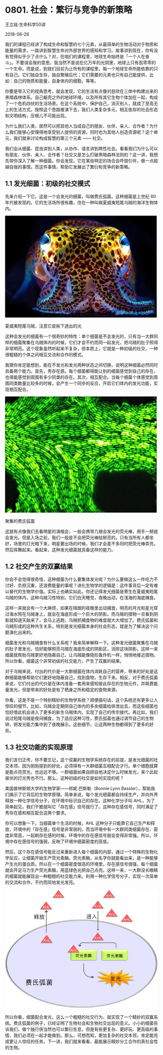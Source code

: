 # 0801. 社会：繁衍与竞争的新策略

王立铭·生命科学50讲

2018-06-28

我们的课程已经讲了构成生命和智慧的七个元素，从最简单的生物活动对于物质和能量的需求，一路讲到智慧生命对外部世界的感知和学习。故事讲到现在，你有没有觉得似乎少了点什么？对，在咱们的课程里，地球生命始终是「一个人在奋斗」。不要误会我的意思。我当然不是说在亿万年的光阴里，地球上只有孤零零的一个生命。而是说，到我们目前为止所有的课程里，每一个地球生命所能依靠的只有自己。它们独自生存，独自繁殖后代；它们需要的元素也只有自己能提供，比如：自己的物质和能量，自身体内的细胞，等等。

你要是带入它的视角思考，就会发现，它的生活有点像刘慈欣在三体中构建出来的黑暗森林体系。自己躯壳之外的地球环境，以及所有其它生物个体加在一起，构成了一个危机四伏的生活场景。在这个系统中，保护自己，消灭别人，就成了至高无上的生活方式。按照这个思路推演下去，我们人类复杂多元、相互依存的社会形态和文明结构，压根儿不可能出现。

为什么我们人类，居然可以把其他人当成自己的朋友、伙伴、亲人、合作者？为什么我们能够心安理得地享受别人提供的资源，同时也为其他人创造资源呢？这个单元，我们就来讨论构成智慧的第三个元素 —— 社交。

我们会从细菌、昆虫讲到人类，从协作、语言讲到两性社会。看看我们为什么可以有朋友、伙伴、亲人、合作者？社交又是怎么打破黑暗森林法则的？这一讲，我想先带你深入了解一种细菌。你会发现，它在某些特定的场合会呼朋引伴，做一点超越自我的事情。而这件事情，帮助它发展出了繁衍和竞争的新策略。

## 1.1 发光细菌：初级的社交模式

先来介绍一下它。这是一个会发光的细菌，叫做费氏弧菌。这种细菌是上世纪 60 年代被发现的。它的生活场所很有趣，住在一种叫做夏威夷短尾乌贼的海洋生物体内。

![](./res/2019154.jpg)

夏威夷短尾乌贼，注意它皮肤下透出的光

这种会发光的细菌有一个很奇妙的特性：单个细菌是不会发光的，只有当一大群同样的细菌聚集在乌贼体内的时候，它们才会不约而同一起发光，把乌贼的肚子照得非常明亮。这个现象虽然听起来不复杂，但本质上，它就是一种初级的社交，一种很粗糙的个体之间相互交流和合作的模式。

我猜你肯定能想到，能在不发光和发光两种状态之间切换，说明这种细菌必然同时具备两个能力。首先，秀存在感。每个细菌都得能让别的细菌感觉到自己的存在，也得能感觉到周围有多少同类的存在。其次，相互配合。当每个细菌个体感觉到周围同类数量比较多的时候，会产生一个同步的反应，开启它们体内的发光功能，实现相互配合。

![](./res/2019155.jpg)

聚集的费氏弧菌

这就有点像我们去看明星的演唱会，一般会携带几根会发光的荧光棒，用手一掰就会发光。但是入场之前，我们一般是不会把荧光棒给掰亮的。只有当所有人都坐好，场里的灯光暗下来，明星要出场的时候，我们才会差不多同时把荧光棒弄亮，然后挥舞起来。看起来，这种发光细菌就具备这样的能力。

## 1.2 社交产生的双赢结果

你会不会觉得很奇怪，这种细菌为什么要集体发光呢？为什么要做这么一件吃力不讨好、负担沉重，还浪费能量的事呢？进化生物学的逻辑是：这件事背后一定有难以替代的生物学价值。实际上也确实如此。你还记得发光细菌是寄生在夏威夷短尾乌贼的体内，这种乌贼习性特别，它们白天睡觉，夜晚出动，在浅海的海底捕食。

这样一来就会有一个大麻烦，如果在晴朗的夜晚里出动捕食，明亮的月光和星光穿过海水照在乌贼身上，就会在海底形成一个巨大的阴影。而乌贼的猎物一旦看到阴影就知道天敌来了，会马上逃跑，乌贼抓捕食物的难度就大大增加了。费氏弧菌和乌贼形成的这种共生关系，特别是发光细菌本身的社会形态，就是为了解决这个问题演化出来的。

细菌发光和乌贼捕食有什么关系呢？我来简单解释一下。这种发光细菌聚集在乌贼的肚子里发光，恰好能够照亮乌贼在海底形成的阴影区，消除这块阴影。这样一来细菌就帮助乌贼更好地隐蔽自己，让乌贼能像隐形轰炸机一样，悄悄地接近猎物。所以你看，细菌这个非常初级的社交能力，产生了双赢的结果。

对于乌贼来说，付出的代价是一大群细菌在体内消耗自己的营养，带来的好处是这群细菌能够帮助它们更好地隐蔽自己，找到食物，生存下来。相反，对于费氏弧菌来说，它们付出的代价是在体内准备一套用来感知彼此存在的生物元件，并耗费能量发光，但是带来的好处是有了栖身之所和稳定的食物来源。

你看，这是不是一个特别精妙的生物学系统？顺便插句话，这个系统还有更多让人惊叹的细节。比如，乌贼会定期把自己体内的多余细菌给排泄出去，而这些细菌也恰好借此机会进入了更多的新生乌贼体内，实现了自己的传宗接代。再比如，我们说过短尾乌贼是夜间捕食，为了适应这种习性，费氏弧菌也通过调节自己的生物钟，把发光能力集中到了夜晚展示。这些细节，让这两种生物都得到了更多的好处。

## 1.3 社交功能的实现原理

我们言归正传，你不要忘记，这个双赢的生物学系统存在的前提，是发光细菌的社交本领，因为刚刚提到的好处，必须得有一大群细菌互相配合才行。单个细胞就算是能点亮荧光，也远远不够。一群细菌如果自顾自地决定什么时候发光，来个此起彼伏的灯光秀也不行。那么，这种初级的社交是如何实现的呢？

美国普林斯顿大学的生物学家——邦妮.巴斯勒（Bonnie Lynn Bassler），帮助我们揭示了它背后的生物学原理。简单来说，每个发光细菌都会持续生产，并向外界释放一种化学信号分子，在环境中标识自己的存在。这种化学分子叫 AHL，为了简单起见，我们干脆就叫它「存在感」信号就行了。这种存在感信号，同时满足了秀存在感和相互配合这两个要求。

你可以想象一下。当细菌单个生活的时候，AHL 这种分子只能靠它自己生产和释放，环境中的「存在感」信号是非常弱的。而当环境中有一大群同类细菌存在、密度非常高，一起刷存在感的时候，环境中的存在感信号就会变得非常强。所以，环境中存在感信号的强弱，反映了环境中细菌密度的高低。

然后，这个存在感信号能反过来重新进入每个细菌的内部，通过一个特殊的生物化学反应，让细菌开始生产荧光素酶。荧光素酶，从名字你就能看出来，是一种能够产生光的蛋白质。所以在一个细菌密度很高的环境里，存在感信号很强，每个细菌就会开足马力生产荧光素酶，用蓝绿色光把自己点亮。这样一来，一大群没长眼睛的细菌就能展现出一种粗糙的社交能力来。利用一种化学信号分子，实现一次简单的交流和合作，不约而同地发光发亮。

![](./res/2019156.jpg)

所以你看，细菌配合发光，这么一个粗糙的社交行为，就实现了一个精妙的双赢系统。费氏弧菌的例子，已经证明了生物社会和生物社交出现的意义。小小的细菌告诉我们，做个独行侠当然也可以繁衍生息，但是有些更复杂、更好玩、更高级的事情，我们必须在一起才能做到。那么，可想而知，更加复杂的社交本领，肯定能完成更让人惊叹的任务。下一讲，我们就来看看，最能展示精妙分工合作的真社会性的生物。